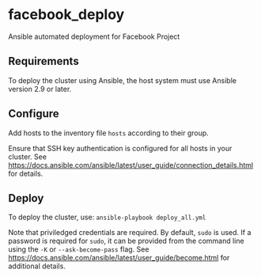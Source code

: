 # facebook_deploy

Ansible automated deployment for Facebook Project

## Requirements

To deploy the cluster using Ansible, the host system must use Ansible version 2.9 or later.

## Configure

Add hosts to the inventory file `hosts` according to their group.

Ensure that SSH key authentication is configured for all hosts in your cluster. See https://docs.ansible.com/ansible/latest/user_guide/connection_details.html for details.

## Deploy

To deploy the cluster, use: `ansible-playbook deploy_all.yml`

Note that priviledged credentials are required. By default, `sudo` is used. If a password is required for `sudo`, it can be provided from the command line using the `-K` or `--ask-become-pass` flag. See https://docs.ansible.com/ansible/latest/user_guide/become.html for additional details.
